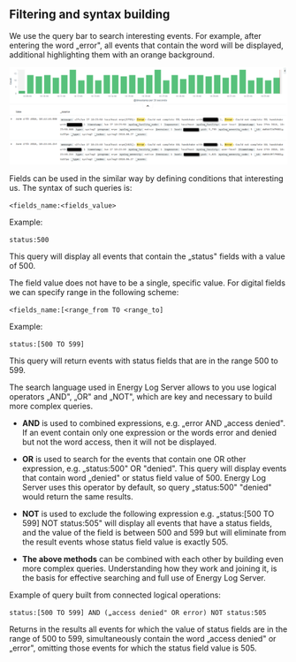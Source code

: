 Filtering and syntax building
-----------------------------

We use the query bar to search interesting events. For example, after
entering the word „error", all events that contain the word will be
displayed, additional highlighting them with an orange background.

![](/media/media/image15_js.png)

Fields can be used in the similar way by defining conditions that
interesting us. The syntax of such queries is:

`<fields_name:<fields_value>`

Example:

`status:500`

This query will display all events that contain the „status" fields 
with a value of 500.

The field value does not have to be a single, specific value. For
digital fields we can specify range in the following scheme:

`<fields_name:[<range_from TO <range_to]` 

Example: 

`status:[500 TO 599]`

This query will return events with status fields that are in the 
range 500 to 599.

The search language used in Energy Log Server allows to you use logical operators
„AND", „OR" and „NOT", which are key and necessary to build more
complex queries.

-   **AND** is used to combined expressions, e.g. „error AND „access
   denied". If an event contain only one expression or the words
   error and denied but not the word access, then it will not be
   displayed.

-   **OR** is used to search for the events that contain one OR other
   expression, e.g. „status:500" OR "denied". This query will display
   events that contain word „denied" or status field value of 500. Energy Log Server
   uses this operator by default, so query „status:500" "denied" would
   return the same results.

-   **NOT** is used to exclude the following expression e.g. „status:[500
   TO 599] NOT status:505" will display all events that have a status
   fields, and the value of the field is between 500 and 599 but will
   eliminate from the result events whose status field value is exactly 505.

-   **The above methods** can be combined with each other by building even
   more complex queries. Understanding how they work and joining it, is
   the basis for effective searching and full use of Energy Log Server.
   
   Example of query built from connected logical operations:
   
   `status:[500 TO 599] AND („access denied" OR error) NOT status:505`

Returns in the results all events for which the value of status fields
are in the range of 500 to 599, simultaneously contain the word
„access denied" or „error", omitting those events for which the status
field value is 505.
